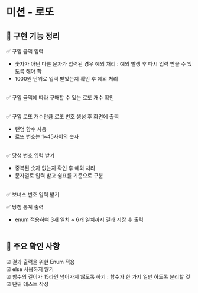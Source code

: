 # 미션 - 로또

## 🚀 구현 기능 정리
✅ 구입 금액 입력<br/>
- 숫자가 아닌 다른 문자가 입력된 경우 예외 처리 : 예외 발생 후 다시 입력 받을 수 있도록 해야 함<br/>
- 1000원 단위로 입력 받았는지 확인 후 예외 처리 <br/><br/>

✅ 구입 금액에 따라 구매할 수 있는 로또 개수 확인 <br/><br/>

✅ 구입 로또 개수만큼 로또 번호 생성 후 화면에 출력 <br/>
- 랜덤 함수 사용<br/>
- 로또 번호는 1~45사이의 숫자<br/><br/>

✅ 당첨 번호 입력 받기 <br/>
- 중복된 숫자 없는지 확인 후 예외 처리<br/>
- 문자열로 입력 받고 쉼표를 기준으로 구분<br/><br/>

✅ 보너스 번호 입력 받기 <br/>

✅ 당첨 통계 출력 <br/>
- enum 적용하여 3개 일치 ~ 6개 일치까지 결과 저장 후 출력<br/><br/>

## 📌 주요 확인 사항
☑ 결과 출력을 위한 Enum 적용 <br/>
☑ else 사용하지 않기 <br/>
☑ 함수의 길이가 15라인 넘어가지 않도록 하기 : 함수가 한 가지 일만 하도록 분리할 것 <br/>
☑ 단위 테스트 작성 
